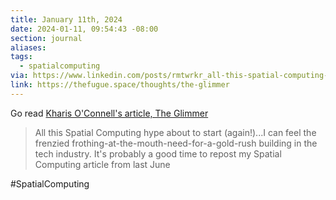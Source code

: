 ```yaml
---
title: January 11th, 2024
date: 2024-01-11, 09:54:43 -08:00
section: journal
aliases: 
tags:
  - spatialcomputing
via: https://www.linkedin.com/posts/rmtwrkr_all-this-spatial-computing-hype-about-to-activity-7151266823861075968-TSAb
link: https://thefugue.space/thoughts/the-glimmer
---
```

Go read [Kharis O'Connell's article, The Glimmer](https://thefugue.space/thoughts/the-glimmer)

> All this Spatial Computing hype about to start (again!)...I can feel the frenzied frothing-at-the-mouth-need-for-a-gold-rush building in the tech industry. It's probably a good time to repost my Spatial Computing article from last June

#SpatialComputing